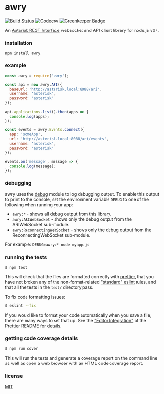 # awry

[![Build Status][Build Status Image]][Build Status Link]
[![Codecov][Codecov Image]][Codecov Link]
[![Greenkeeper Badge][Greenkeeper Image]][Greenkeeper Link]

An [Asterisk REST Interface][] websocket and API client library for node.js
v6+.

[Build Status Image]: https://travis-ci.org/chadxz/awry.svg?branch=master
[Build Status Link]: https://travis-ci.org/chadxz/awry
[Codecov Image]: https://img.shields.io/codecov/c/github/chadxz/awry.svg
[Codecov Link]: https://codecov.io/gh/chadxz/awry
[Greenkeeper Image]: https://badges.greenkeeper.io/chadxz/awry.svg
[Greenkeeper Link]: https://greenkeeper.io/
[Asterisk REST Interface]: https://wiki.asterisk.org/wiki/pages/viewpage.action?pageId=29395573

### installation

`npm install awry`

### example

```js
const awry = require('awry');

const api = new awry.API({
  baseUrl: 'http://asterisk.local:8088/ari',
  username: 'asterisk',
  password: 'asterisk'
});

api.applications.list().then(apps => {
  console.log(apps);
});

const events = awry.Events.connect({
  app: 'someApp',
  url: 'http://asterisk.local:8088/ari/events',
  username: 'asterisk',
  password: 'asterisk'
});

events.on('message', message => {
  console.log(message);
});
```

### debugging
awry uses the [debug](https://github.com/visionmedia/debug) module to log
debugging output. To enable this output to print to the console, set the
environment variable `DEBUG` to one of the following when running your app:

- `awry:*` - shows all debug output from this library.
- `awry:ARIWebSocket` - shows only the debug output from the ARIWebSocket
sub-module.
- `awry:ReconnectingWebSocket` - shows only the debug output from the
ReconnectingWebSocket sub-module.

For example: `DEBUG=awry:* node myapp.js`

### running the tests

```sh
$ npm test
```

This will check that the files are formatted correctly with [prettier][], that
you have not broken any of the non-format-related ["standard" eslint][] rules,
and that all the tests in the `test/` directory pass.

To fix code formatting issues:

```sh
$ eslint --fix
```

If you would like to format your code automatically when you save a file, there
are many ways to set that up. See the ["Editor Integration"][] of the Prettier
README for details.

[prettier]: https://github.com/prettier/prettier
["standard" eslint]: https://standardjs.com/rules.html#javascript-standard-style
["Editor Integration"]: https://github.com/prettier/prettier#editor-integration

### getting code coverage details

```sh
$ npm run cover
```

This will run the tests and generate a coverage report on the command line as
well as open a web browser with an HTML code coverage report.

### license

[MIT](LICENSE-MIT)
